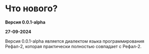 # Что нового?

**Версия 0.0.1-alpha**

**27-09-2024**

Версия 0.0.1-alpha является диалектом языка программирования Рефал-2, которая практически полностью совпадает с Рефал-2.
